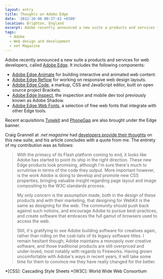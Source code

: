 ```yaml
---
layout: entry
title: Thoughts on Adobe Edge
date: '2012-10-06 00:37:42 +0100'
location: Brighton, England
excerpt: Adobe recently announced a new suite a products and services for web developers, called Adobe Edge. .net Magazine asked me to provide some thoughts.
tags:
  - Adobe
  - Web design and development
  - net Magazine
---
```

Adobe recently announced a new suite a products and services for web developers, called [Adobe Edge][1]. It includes the following components:

  * [Adobe Edge Animate][2] for building interactive and animated web content.
  * [Adobe Edge Reflow][3] for working on responsive web design layouts.
  * [Adobe Edge Code][4], a markup, CSS and JavaScript editor, built on open source project Brackets.
  * [Adobe Edge Inspect][5], the inspection and mobile dev tool previously known as Adobe Shadow.
  * [Adobe Edge Web Fonts][6], a selection of free web fonts that integrate with other Edge tools.

Recent acquisitions [Typekit][7] and [PhoneGap][8] are also brought under the Edge banner.

Craig Grannell at <cite>.net magazine</cite> had [developers provide their thoughts][9] on this new suite, and his article concludes with a quote from me. The entirety of my contribution was as follows:

> With the primacy of its Flash platform coming to end, it looks like Adobe has started to point its ship in the right direction. These new Edge products look promising, although I'm sure there's much to scrutinise in terms of the code they output. More important however, is the work Adobe is doing to develop and promote new CSS properties, bringing valuable insight regarding page layout and image compositing to the W3C standards process.
> 
> My only concern is the assumption made, both in the design of these products and with their marketing, that designing for WebKit is the same as designing for the web. The community should push back against such notions, and encourage Adobe to pursue best-practices, and create software that embraces the full gamut of browsers used to access the web.
> 
> Still, it's gratifying to see Adobe building software for creatives again, rather than riding on the coat-tails of its legacy software titles. I remain hesitant though; Adobe maintains a monopoly over creative software, and those traditional products are still overpriced and under-loved, most notably with regards to Fireworks. Having grown uncomfortable with Adobe's ways in recent years, it will take some time for them to convince me they have really changed for the better.

[1]: http://html.adobe.com/edge
[2]: http://html.adobe.com/edge/animate
[3]: http://html.adobe.com/edge/reflow
[4]: http://html.adobe.com/edge/code
[5]: http://html.adobe.com/edge/inspect
[6]: http://html.adobe.com/edge/webfonts
[7]: http://html.adobe.com/edge/typekit
[8]: http://html.adobe.com/edge/phonegap-build
[9]: http://netmagazine.com/features/devs-respond-adobe-edge-suite

*[CSS]: Cascading Style Sheets
*[W3C]: World Wide Web Consortium
